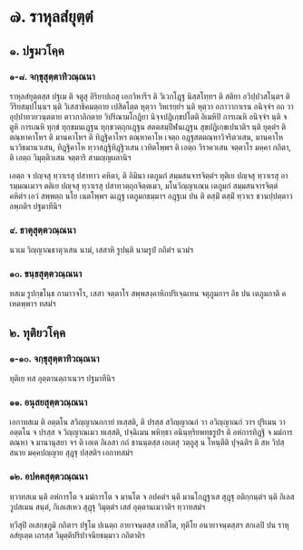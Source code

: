 <h1>๗. ราหุลสํยุตฺตํ</h1>
<h2>๑. ปฐมวโคฺค</h2>
<h3>๑-๘. จกฺขุสุตฺตาทิวณฺณนา</h3>
<p> ราหุลสํยุตฺตสฺส    ปฐเม ติ จตูสุ อิริยาปเถสุ เอกวิหารีฯ ติ วิเวกโฎฺฐ นิสฺสโทฺทฯ ติ สติยา อวิปฺปวสโนฺตฯ ติ วีริยสมฺปโนฺนฯ นฺติ วิเสสาธิคมตฺถาย เปสิตโตฺต หุตฺวา วิหเรยฺยํฯ นฺติ หุตฺวา อภาวากาเรน อนิจฺจํฯ อถ วา อุปฺปาทวยวนฺตตาย ตาวกาลิกตาย วิปริณามโกฎิยา นิจฺจปฎิเกฺขปโตติ อิเมหิปิ การเณหิ อนิจฺจํฯ นฺติ จตูหิ การเณหิ ทุกฺขํ ทุกฺขมนเฎฺฐน ทุกฺขวตฺถุกเฎฺฐน สตตสมฺปีฬนเฎฺฐน สุขปฎิเกฺขเปนาติฯ นฺติ ยุตฺตํฯ ติ ตณฺหาคาโหฯ ติ มานคาโหฯ ติ ทิฎฺฐิคาโหฯ ตณฺหาคาโห เจตฺถ อฎฺฐสตตณฺหาวิจริตวเสน, มานคาโห นววิธมานวเสน, ทิฎฺฐิคาโห ทฺวาสฎฺฐิทิฎฺฐิวเสน เวทิตโพฺพฯ ติ เอตฺถ วิราควเสน จตฺตาโร มคฺคา กถิตา, ติ เอตฺถ วิมุตฺติวเสน จตฺตาริ สามญฺญผลานิฯ</p>


<p>เอตฺถ จ ปญฺจสุ ทฺวาเรสุ ปสาทาว คหิตา, ติ อิมินา เตภูมกํ สมฺมสนจารจิตฺตํฯ ทุติเย  ปญฺจสุ ทฺวาเรสุ อารมฺมณเมวฯ ตติเย ปญฺจสุ ทฺวาเรสุ ปสาทวตฺถุกจิตฺตเมว, มโนวิญฺญาเณน เตภูมกํ สมฺมสนจารจิตฺตํ คหิตํฯ เอวํ สพฺพตฺถ นโย เนตโพฺพฯ ฉเฎฺฐ เตภูมกธมฺมาฯ อฎฺฐเม ปน ติ ตสฺมิํ ตสฺมิํ ทฺวาเร ชวนปฺปตฺตาว ลพฺภติฯ ปฐมาทีนิฯ</p>


<h3>๙. ธาตุสุตฺตวณฺณนา</h3>
<p> นวเม  วิญฺญาณธาตุวเสน นามํ, เสสาหิ รูปนฺติ นามรูปํ กถิตํฯ นวมํฯ</p>


<h3>๑๐. ขนฺธสุตฺตวณฺณนา</h3>
<p> ทสเม  รูปกฺขโนฺธ กามาวจโร, เสสา จตฺตาโร สพฺพสงฺคาหิกปริเจฺฉเทน จตุภูมกาฯ อิธ ปน เตภูมกาติ คเหตพฺพาฯ ทสมํฯ</p>

</p>


<h2>๒. ทุติยวโคฺค</h2>
<h3>๑-๑๐. จกฺขุสุตฺตาทิวณฺณนา</h3>
<p> ทุติเย ทส อุตฺตานตฺถาเนวฯ ปฐมาทีนิฯ</p>


<h3>๑๑. อนุสยสุตฺตวณฺณนา</h3>
<p> เอกาทสเม ติ อตฺตโน สวิญฺญาณกกายํ ทเสฺสติ, ติ ปรสฺส สวิญฺญาณกํ วา อวิญฺญาณกํ วาฯ ปุริเมน วา อตฺตโน จ ปรสฺส จ วิญฺญาณเมว  ทเสฺสติ, ปจฺฉิเมน พหิทฺธา อนินฺทฺริยพทฺธรูปํฯ ติ อหํการทิฎฺฐิ จ มมํการตณฺหา จ มานานุสยา จฯ ติ เอเต กิเลสา กถํ ชานนฺตสฺส เอเตสุ วตฺถูสุ น โหนฺตีติ ปุจฺฉติฯ ติ สห วิปสฺสนาย มคฺคปญฺญาย สุฎฺฐุ ปสฺสติฯ เอกาทสมํฯ</p>


<h3>๑๒. อปคตสุตฺตวณฺณนา</h3>
<p> ทฺวาทสเม  นฺติ อหํการโต จ มมํการโต จ มานโต จ อปคตํฯ นฺติ มานโกฎฺฐาเส สุฎฺฐุ อติกฺกนฺตํฯ นฺติ กิเลสวูปสเมน สนฺตํ, กิเลเสเหว สุฎฺฐุ วิมุตฺตํฯ เสสํ อุตฺตานเมวาติฯ ทฺวาทสมํฯ</p>

</p>


<p>ทฺวีสุปิ  อเสกฺขภูมิ กถิตาฯ ปฐโม ปเนตฺถ อายาจนฺตสฺส เทสิโต, ทุติโย อนายาจนฺตสฺสฯ สกเลปิ ปน ราหุลสํยุเตฺต เถรสฺส วิมุตฺติปริปาจนียธมฺมาว กถิตาติฯ</p>

</p>






